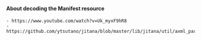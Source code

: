 #### About decoding the Manifest resource
	- https://www.youtube.com/watch?v=Uk_myxF9hR8
	- https://github.com/ytsutano/jitana/blob/master/lib/jitana/util/axml_parser.cpp
